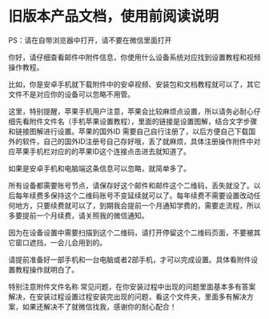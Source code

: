 # 旧版本产品文档，使用前阅读说明

PS：请在自带浏览器中打开，请不要在微信里面打开

你好，请仔细查看邮件中附件信息，你使用什么设备系统对应找到设置教程和视频操作教程。

比如，你是安卓手机就下载附件中的安卓视频、安装包和文档教程就可以了，其它文件不是对应你的设备可以忽略不用管。

这里，特别提醒，苹果手机用户注意，苹果会比较麻烦点设置，所以请务必耐心仔细先看附件文件名（手机苹果设置教程），里面的链接是设置图解，结合文字步骤和链接图解进行设置。苹果的国外ID 需要自己自行注册了，以后方便自己下载国外的软件，自己的国外ID注册号自己存好哦，丢了就麻烦，具体注册操作附件中对应苹果手机栏对应的的苹果ID这个连接点击进去就知道了。

如果是安卓手机和电脑端这条信息可以忽略，就简单多了。

所有设备都需要账号节点，请保存好这个邮件和邮件这个二维码，丢失就没了。以后每年续费多保持这个二维码账号不变延续就可以了。每年续费不需要设置改动任何地方，只要续费就可以了，到期我会提前一个月通知学费的，需要走流程，所以多要提前一个月续费，请关照我的微信通知。

因为在设备设置中需要扫描到这个二维码，请打开停留这个二维码页面，不要被其它窗口遮挡，一会儿会用到的。

请提前准备好一部手机和一台电脑或者2部手机，才可以完成设置。具体看附件设置教程操作就明白了。

特别注意附件文件名称 常见问题，在你安装过程中出现的问题里面基本多有答案解决，在安装过程设置过程安装完出现的问题，看这个文件夹，里面多有解决方案，如果还解决不了就微信找我，感谢你的耐心配合！

